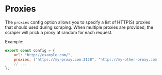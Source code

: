 # Proxies

The `proxies` config option allows you to specify a list of HTTP(S) proxies that should used during scraping. When multiple proxies are provided, the scraper will prick a proxy at random for each request.

Example:

```javascript
export const config = {
    url: "http://example.com/",
    proxies: ["https://my-proxy.com:3128", "https://my-other-proxy.com:8080"],
    // ...
};
```
